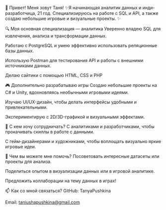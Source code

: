 👋 Привет! Меня зовут Таня!
✨Я начинающая аналитик данных и инди-разработчица, 21 год. Специализируюсь на работе с SQL и API, а также создаю небольшие игровые и визуальные проекты. ✨

🔍 Моя основная специализация — аналитика
Уверенно владею SQL для извлечения, анализа и трансформации данных.

Работаю с PostgreSQL и умею эффективно использовать реляционные базы данных.

Использую Postman для тестирования API и работы с внешними источниками данных.

Делаю сайтики с помощью HTML, CSS и PHP

🎮 Дополнительно разрабатываю игры
Создаю небольшие проекты на C# и Unity, вдохновляясь необычными игровыми идеями.

Изучаю UI/UX-дизайн, чтобы делать интерфейсы удобными и привлекательными.

Экспериментирую с 2D/3D-графикой и визуальными эффектами.

🤝 С кем хочу сотрудничать?
С аналитиками и разработчиками, чтобы прокачивать скиллы в работе с данными.

С гейм-дизайнерами и художниками, чтобы воплощать визуально яркие игровые идеи.

🤔 Чем вы можете мне помочь?
Посоветовать интересные датасеты или проекты для анализа.

Поделиться опытом в визуализации данных или в игровой аналитике.

Предложить коллаборации на тему данных в играх!

📫 Как со мной связаться?
GitHub: TanyaPushkina

Email: taniushapushkina@gmail.com
